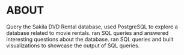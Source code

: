 # ABOUT
Query the Sakila DVD Rental database, used PostgreSQL to explore a database related to movie rentals. ran SQL queries and answered interesting questions about the database. ran SQL queries and built visualizations to showcase the output of SQL queries.
